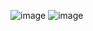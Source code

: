 ![image](https://github.com/user-attachments/assets/00fb5220-f9d4-48f6-ad1b-9bb39650a1ae)
![image](https://github.com/user-attachments/assets/c69fccd7-bd5b-43eb-aab1-77d4b52b7943)
